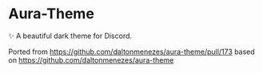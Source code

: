 # Aura-Theme
✨ A beautiful dark theme for Discord.

Ported from https://github.com/daltonmenezes/aura-theme/pull/173 based on https://github.com/daltonmenezes/aura-theme
